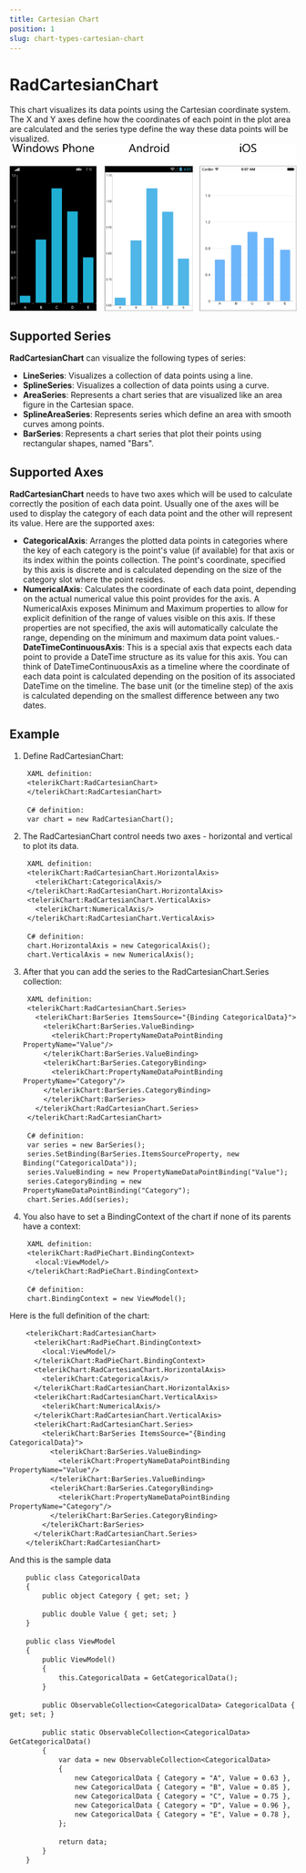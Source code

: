 ```yaml
---
title: Cartesian Chart
position: 1
slug: chart-types-cartesian-chart
---
```

# RadCartesianChart #
This chart visualizes its data points using the Cartesian coordinate system. The X and Y axes define how the coordinates of each point in the plot area are calculated and the series type define the way these data points will be visualized.  
![Cartesian Chart](/images/controls/chart/types/cartesian-chart-example.png)
## Supported Series ##
**RadCartesianChart** can visualize the following types of series:

- **LineSeries**: Visualizes a collection of data points using a line.
- **SplineSeries**: Visualizes a collection of data points using a curve.
- **AreaSeries**: Represents a chart series that are visualized like an area figure in the Cartesian space.
- **SplineAreaSeries**: Represents series which define an area with smooth curves among points.
- **BarSeries**: Represents a chart series that plot their points using rectangular shapes, named "Bars". 

## Supported Axes ##
**RadCartesianChart** needs to have two axes which will be used to calculate correctly the position of each data point. Usually one of the axes will be used to display the category of each data point and the other will represent its value. Here are the supported axes:

- **CategoricalAxis**: Arranges the plotted data points in categories where the key of each category is the point's value (if available) for that axis or its index within the points collection. The point's coordinate, specified by this axis is discrete and is calculated depending on the size of the category slot where the point resides.
- **NumericalAxis**: Calculates the coordinate of each data point, depending on the actual numerical value this point provides for the axis. A NumericalAxis exposes Minimum and Maximum properties to allow for explicit definition of the range of values visible on this axis. If these properties are not specified, the axis will automatically calculate the range, depending on the minimum and maximum data point values.- **DateTimeContinuousAxis**: This is a special axis that expects each data point to provide a DateTime structure as its value for this axis. You can think of DateTimeContinuousAxis as a timeline where the coordinate of each data point is calculated depending on the position of its associated DateTime on the timeline. The base unit (or the timeline step) of the axis is calculated depending on the smallest difference between any two dates.

## Example ##
1. Define RadCartesianChart:  
	
		XAML definition:
		<telerikChart:RadCartesianChart>
		</telerikChart:RadCartesianChart>

		C# definition:
		var chart = new RadCartesianChart();

1. The RadCartesianChart control needs two axes - horizontal and vertical to plot its data.

		XAML definition:
		<telerikChart:RadCartesianChart.HorizontalAxis>
		  <telerikChart:CategoricalAxis/>
		</telerikChart:RadCartesianChart.HorizontalAxis>
		<telerikChart:RadCartesianChart.VerticalAxis>
		  <telerikChart:NumericalAxis/>
		</telerikChart:RadCartesianChart.VerticalAxis>

		C# definition:
		chart.HorizontalAxis = new CategoricalAxis();
		chart.VerticalAxis = new NumericalAxis();

1. After that you can add the series to the RadCartesianChart.Series collection:

		XAML definition:
		<telerikChart:RadCartesianChart.Series>
		  <telerikChart:BarSeries ItemsSource="{Binding CategoricalData}">
		    <telerikChart:BarSeries.ValueBinding>
		      <telerikChart:PropertyNameDataPointBinding PropertyName="Value"/>
		    </telerikChart:BarSeries.ValueBinding>
		    <telerikChart:BarSeries.CategoryBinding>
		      <telerikChart:PropertyNameDataPointBinding PropertyName="Category"/>
		    </telerikChart:BarSeries.CategoryBinding>
		    </telerikChart:BarSeries>
		  </telerikChart:RadCartesianChart.Series>
		</telerikChart:RadCartesianChart>

		C# definition:
		var series = new BarSeries();
		series.SetBinding(BarSeries.ItemsSourceProperty, new Binding("CategoricalData"));
		series.ValueBinding = new PropertyNameDataPointBinding("Value");
		series.CategoryBinding = new PropertyNameDataPointBinding("Category");            
		chart.Series.Add(series);
1. You also have to set a BindingContext of the chart if none of its parents have a context:
 
		XAML definition:
		<telerikChart:RadPieChart.BindingContext>
		  <local:ViewModel/>
		</telerikChart:RadPieChart.BindingContext>

		C# definition:
		chart.BindingContext = new ViewModel();

Here is the full definition of the chart:

		<telerikChart:RadCartesianChart>
		  <telerikChart:RadPieChart.BindingContext>
		    <local:ViewModel/>
		  </telerikChart:RadPieChart.BindingContext>
		  <telerikChart:RadCartesianChart.HorizontalAxis>
		    <telerikChart:CategoricalAxis/>
		  </telerikChart:RadCartesianChart.HorizontalAxis>
		  <telerikChart:RadCartesianChart.VerticalAxis>
		    <telerikChart:NumericalAxis/>
		  </telerikChart:RadCartesianChart.VerticalAxis>
		  <telerikChart:RadCartesianChart.Series>
		    <telerikChart:BarSeries ItemsSource="{Binding CategoricalData}">
		      <telerikChart:BarSeries.ValueBinding>
		        <telerikChart:PropertyNameDataPointBinding PropertyName="Value"/>
		      </telerikChart:BarSeries.ValueBinding>
		      <telerikChart:BarSeries.CategoryBinding>
		        <telerikChart:PropertyNameDataPointBinding PropertyName="Category"/>
		      </telerikChart:BarSeries.CategoryBinding>
		    </telerikChart:BarSeries>
		  </telerikChart:RadCartesianChart.Series>
		</telerikChart:RadCartesianChart>

And this is the sample data

		public class CategoricalData
		{
		    public object Category { get; set; }
		
		    public double Value { get; set; }
		}

		public class ViewModel
		{
		    public ViewModel()
		    {
		        this.CategoricalData = GetCategoricalData();
		    }
		
		    public ObservableCollection<CategoricalData> CategoricalData { get; set; }
		
		    public static ObservableCollection<CategoricalData> GetCategoricalData()
		    {
		        var data = new ObservableCollection<CategoricalData>
		        {
		            new CategoricalData { Category = "A", Value = 0.63 },
		            new CategoricalData { Category = "B", Value = 0.85 },
		            new CategoricalData { Category = "C", Value = 0.75 },
		            new CategoricalData { Category = "D", Value = 0.96 },
		            new CategoricalData { Category = "E", Value = 0.78 },
		        };
		
		        return data;
		    }
		}

